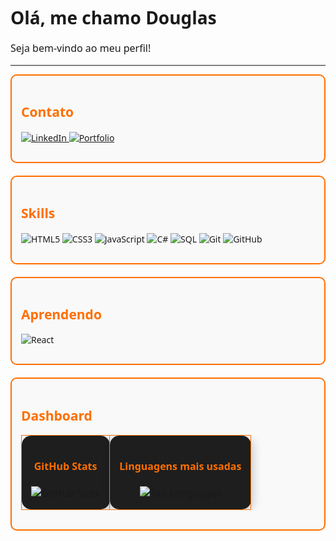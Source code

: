 <p align="center">
  <h1 style="font-family: 'Segoe UI', sans-serif; font-weight:bold;">Olá, me chamo Douglas</h1>
  <p style="font-family: 'Segoe UI', sans-serif; font-size:16px;">Seja bem-vindo ao meu perfil!</p>
</p>

---

<div style="border:2px solid #FF6F00; border-radius:10px; padding:15px; margin-bottom:20px; font-family: 'Segoe UI', sans-serif; background-color:#f9f9f9;">
  <h2 style="color:#FF6F00; font-weight:bold;">Contato</h2>
  <p>
    <a href="https://www.linkedin.com/in/seu-perfil-linkedin/">
      <img src="https://img.shields.io/badge/LinkedIn-0A66C2?style=for-the-badge&logo=linkedin&logoColor=white" alt="LinkedIn"/>
    </a>
    <a href="https://douglas-pedroso.github.io/Portfolio/">
      <img src="https://img.shields.io/badge/Portfolio-FF6F00?style=for-the-badge&logo=google-chrome&logoColor=white" alt="Portfolio"/>
    </a>
  </p>
</div>

<div style="border:2px solid #FF6F00; border-radius:10px; padding:15px; margin-bottom:20px; font-family: 'Segoe UI', sans-serif; background-color:#f9f9f9;">
  <h2 style="color:#FF6F00; font-weight:bold;">Skills</h2>
  <p>
    <img src="https://img.shields.io/badge/HTML5-E34F26?style=for-the-badge&logo=html5&logoColor=white" alt="HTML5"/>
    <img src="https://img.shields.io/badge/CSS3-1572B6?style=for-the-badge&logo=css3&logoColor=white" alt="CSS3"/>
    <img src="https://img.shields.io/badge/JavaScript-F7DF1E?style=for-the-badge&logo=javascript&logoColor=black" alt="JavaScript"/>
    <img src="https://img.shields.io/badge/C%23-239120?style=for-the-badge&logo=c-sharp&logoColor=white" alt="C#"/>
    <img src="https://img.shields.io/badge/SQL-00758F?style=for-the-badge&logo=sql&logoColor=white" alt="SQL"/>
    <img src="https://img.shields.io/badge/Git-F05032?style=for-the-badge&logo=git&logoColor=white" alt="Git"/>
    <img src="https://img.shields.io/badge/GitHub-181717?style=for-the-badge&logo=github&logoColor=white" alt="GitHub"/>
  </p>
</div>

<div style="border:2px solid #FF6F00; border-radius:10px; padding:15px; margin-bottom:20px; font-family: 'Segoe UI', sans-serif; background-color:#f9f9f9;">
  <h2 style="color:#FF6F00; font-weight:bold;">Aprendendo</h2>
  <p>
    <img src="https://img.shields.io/badge/React-61DAFB?style=for-the-badge&logo=react&logoColor=white" alt="React"/>
  </p>
</div>

<div style="border:2px solid #FF6F00; border-radius:10px; padding:15px; margin-bottom:20px; font-family: 'Segoe UI', sans-serif; background-color:#f9f9f9;">
  <h2 style="color:#FF6F00; font-weight:bold;">Dashboard</h2>
  <table>
    <tr>
      <td align="center" style="border:1px solid #FF6F00; border-radius:15px; padding:15px; box-shadow: 3px 3px 15px rgba(0,0,0,0.2); background-color:#1E1E1E;">
        <h4 style="color:#FF6F00; font-weight:bold;">GitHub Stats</h4>
        <img src="https://github-readme-stats.vercel.app/api?username=Douglas-Pedroso&show_icons=true&theme=radical" alt="GitHub Stats" />
      </td>
      <td align="center" style="border:1px solid #FF6F00; border-radius:15px; padding:15px; box-shadow: 3px 3px 15px rgba(0,0,0,0.2); background-color:#1E1E1E;">
        <h4 style="color:#FF6F00; font-weight:bold;">Linguagens mais usadas</h4>
        <img src="https://github-readme-stats.vercel.app/api/top-langs/?username=Douglas-Pedroso&layout=compact&theme=radical" alt="Top Languages" />
      </td>
    </tr>
  </table>
</div>
